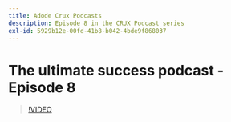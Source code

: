 ```yaml
---
title: Adode Crux Podcasts
description: Episode 8 in the CRUX Podcast series
exl-id: 5929b12e-00fd-41b8-b042-4bde9f868037
---
```

# The ultimate success podcast - Episode 8

>[!VIDEO](https://video.tv.adobe.com/v/3429404?quality=12learn=on)
